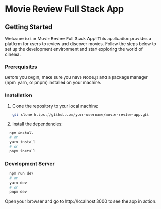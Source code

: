 # Movie Review Full Stack App

## Getting Started

Welcome to the Movie Review Full Stack App! This application provides a platform for users to review and discover movies. Follow the steps below to set up the development environment and start exploring the world of cinema.

### Prerequisites

Before you begin, make sure you have Node.js and a package manager (npm, yarn, or pnpm) installed on your machine.

### Installation

1. Clone the repository to your local machine:

   ```bash
   git clone https://github.com/your-username/movie-review-app.git

2. Install the dependencies:

  ```bash
    npm install
    # or
    yarn install
    # or
    pnpm install
  ```
### Development Server

  ```bash
    npm run dev
    # or
    yarn dev
    # or
    pnpm dev
  ```

Open your browser and go to http://localhost:3000 to see the app in action.
